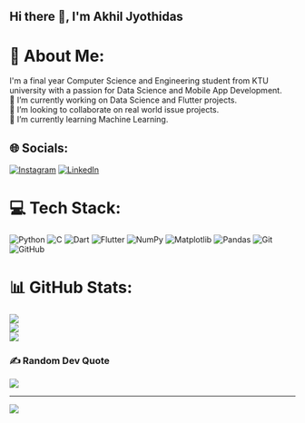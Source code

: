 ## Hi there 👋, I'm Akhil Jyothidas

# 💫 About Me:
I'm a final year Computer Science and Engineering student from KTU university with a passion for Data Science and Mobile App Development.<br>🔭 I’m currently working on Data Science and Flutter projects.<br>👯 I’m looking to collaborate on real world issue projects.<br>🌱 I’m currently learning Machine Learning. 


## 🌐 Socials:
[![Instagram](https://img.shields.io/badge/Instagram-%23E4405F.svg?logo=Instagram&logoColor=white)](https://instagram.com/im.akhxl) [![LinkedIn](https://img.shields.io/badge/LinkedIn-%230077B5.svg?logo=linkedin&logoColor=white)](https://linkedin.com/in/akhil-jyothidas) 

# 💻 Tech Stack:
![Python](https://img.shields.io/badge/python-3670A0?style=for-the-badge&logo=python&logoColor=ffdd54) ![C](https://img.shields.io/badge/c-%2300599C.svg?style=for-the-badge&logo=c&logoColor=white) ![Dart](https://img.shields.io/badge/dart-%230175C2.svg?style=for-the-badge&logo=dart&logoColor=white) ![Flutter](https://img.shields.io/badge/Flutter-%2302569B.svg?style=for-the-badge&logo=Flutter&logoColor=white) ![NumPy](https://img.shields.io/badge/numpy-%23013243.svg?style=for-the-badge&logo=numpy&logoColor=white) ![Matplotlib](https://img.shields.io/badge/Matplotlib-%23ffffff.svg?style=for-the-badge&logo=Matplotlib&logoColor=black) ![Pandas](https://img.shields.io/badge/pandas-%23150458.svg?style=for-the-badge&logo=pandas&logoColor=white) ![Git](https://img.shields.io/badge/git-%23F05033.svg?style=for-the-badge&logo=git&logoColor=white) ![GitHub](https://img.shields.io/badge/github-%23121011.svg?style=for-the-badge&logo=github&logoColor=white)
# 📊 GitHub Stats:
![](https://github-readme-stats.vercel.app/api?username=imakhxl&theme=dark&hide_border=false&include_all_commits=false&count_private=false)<br/>
![](https://github-readme-streak-stats.herokuapp.com/?user=imakhxl&theme=dark&hide_border=false)<br/>
![](https://github-readme-stats.vercel.app/api/top-langs/?username=imakhxl&theme=dark&hide_border=false&include_all_commits=false&count_private=false&layout=compact)

### ✍️ Random Dev Quote
![](https://quotes-github-readme.vercel.app/api?type=horizontal&theme=radical)

---
[![](https://visitcount.itsvg.in/api?id=imakhxl&icon=0&color=0)](https://visitcount.itsvg.in)

<!-- Proudly created with GPRM ( https://gprm.itsvg.in ) -->
